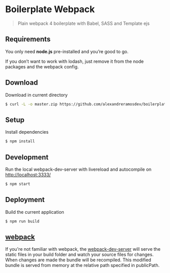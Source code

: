 # Boilerplate Webpack

> Plain webpack 4 boilerplate with Babel, SASS and Template ejs

## Requirements

You only need <b>node.js</b> pre-installed and you’re good to go.

If you don’t want to work with lodash, just remove it from the node packages and the webpack config.

## Download

Download in current directory

```sh
$ curl -L -o master.zip https://github.com/alexandreramosdev/boilerplate-webpack/archive/master.zip && unzip master.zip && rm master.zip && mv ./boilerplate-webpack-master/{.,}* ./ && rm -r ./boilerplate-webpack-master
```

## Setup

Install dependencies

```sh
$ npm install
```

## Development

Run the local webpack-dev-server with livereload and autocompile on [http://localhost:3333/](http://localhost:3333/)

```sh
$ npm start
```

## Deployment

Build the current application

```sh
$ npm run build
```

## [webpack](https://webpack.js.org/)

If you're not familiar with webpack, the [webpack-dev-server](https://webpack.js.org/configuration/dev-server/) will serve the static files in your build folder and watch your source files for changes.
When changes are made the bundle will be recompiled. This modified bundle is served from memory at the relative path specified in publicPath.
